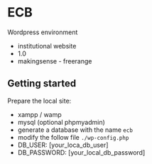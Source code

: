 # ECB #

Wordpress environment

* institutional website
* 1.0
* makingsense - freerange

## Getting started

Prepare the local site:

* xampp / wamp
* mysql (optional phpmyadmin)
* generate a database with the name `ecb`
* modify the follow file `./wp-config.php`
* DB_USER: [your_loca_db_user] 
* DB_PASSWORD: [your_local_db_password]